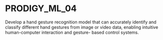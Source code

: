 # PRODIGY_ML_04
Develop a hand gesture recognition model that can accurately identify and classify different hand gestures from image or video data, enabling intuitive human-computer interaction and gesture- based control systems.
